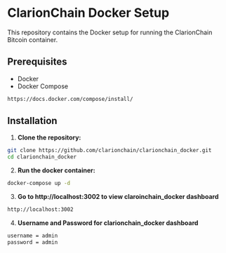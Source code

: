 
# ClarionChain Docker Setup

This repository contains the Docker setup for running the ClarionChain Bitcoin container.

## Prerequisites

- Docker
- Docker Compose
```sh
https://docs.docker.com/compose/install/
```

## Installation

1. **Clone the repository:**

```sh
git clone https://github.com/clarionchain/clarionchain_docker.git
cd clarionchain_docker
```


2. **Run the docker container:**
```sh
docker-compose up -d
```


3. **Go to http://localhost:3002 to view claroinchain_docker dashboard**
```sh
http://localhost:3002
```


4. **Username and Password for clarionchain_docker dashboard**
```sh
username = admin
password = admin
```


